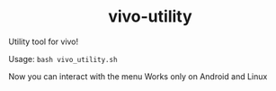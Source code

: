<h1 align="center">vivo-utility</h1>
Utility tool for vivo!

Usage:
`bash vivo_utility.sh`

Now you can interact with the menu
Works only on Android and Linux
